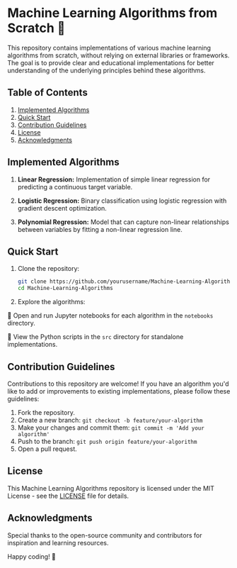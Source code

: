 # Machine Learning Algorithms from Scratch 🤖

This repository contains implementations of various machine learning algorithms from scratch, without relying on external libraries or frameworks. The goal is to provide clear and educational implementations for better understanding of the underlying principles behind these algorithms.

## Table of Contents

1. [Implemented Algorithms](#implemented-algorithms)
2. [Quick Start](#quick-start)
3. [Contribution Guidelines](#contribution-guidelines)
4. [License](#license)
5. [Acknowledgments](#acknowledgments)

## Implemented Algorithms

1. **Linear Regression:** Implementation of simple linear regression for predicting a continuous target variable.

2. **Logistic Regression:** Binary classification using logistic regression with gradient descent optimization.

3. **Polynomial Regression:** Model that can capture non-linear relationships between variables by fitting a non-linear regression line.

## Quick Start

1. Clone the repository:
   ```bash
   git clone https://github.com/yourusername/Machine-Learning-Algorithms.git
   cd Machine-Learning-Algorithms
   ```

2. Explore the algorithms:

🚀 Open and run Jupyter notebooks for each algorithm in the `notebooks` directory.

🚀 View the Python scripts in the `src` directory for standalone implementations.

## Contribution Guidelines

Contributions to this repository are welcome! If you have an algorithm you'd like to add or improvements to existing implementations, please follow these guidelines:

1. Fork the repository.
2. Create a new branch: `git checkout -b feature/your-algorithm`
3. Make your changes and commit them: `git commit -m 'Add your algorithm'`
4. Push to the branch: `git push origin feature/your-algorithm`
5. Open a pull request.

## License

This Machine Learning Algorithms repository is licensed under the MIT License - see the [LICENSE](LICENSE) file for details.

## Acknowledgments

Special thanks to the open-source community and contributors for inspiration and learning resources.

Happy coding! 🚀


